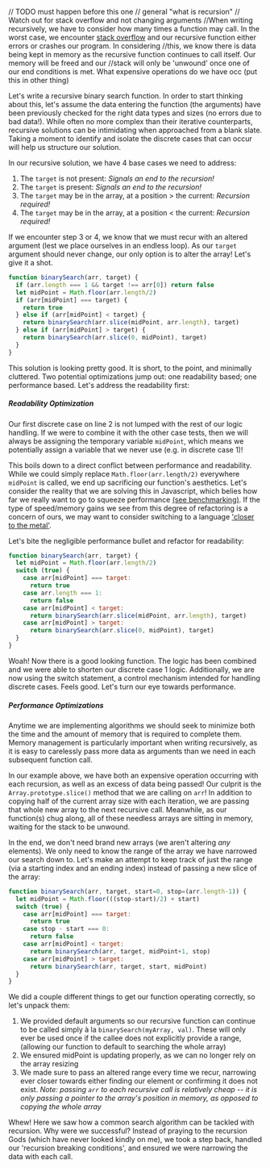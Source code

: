 // TODO must happen before this one
// general "what is recursion"
// Watch out for stack overflow and not changing arguments
//When writing recursively, we have to consider how many times a function may call. In the worst case, we encounter [stack overflow](https://en.wikipedia.org/wiki/Stack_overflow) and our recursive function either errors or crashes our program. In considering //this, we know there is data being kept in memory as the recursive function continues to call itself. Our memory will be freed and our //stack will only be 'unwound' once one of our end conditions is met. What expensive operations do we have occ
(put this in other thing)

Let's write a recursive binary search function. In order to start thinking about this, let's assume the data entering the function (the arguments) have been previously checked for the right data types and sizes (no errors due to bad data!). While often no more complex than their iterative counterparts, recursive solutions can be intimidating when approached from a blank slate. Taking a moment to identify and isolate the discrete cases that can occur will help us structure our solution.

In our recursive solution, we have 4 base cases we need to address:
  1. The ```target``` is not present: *Signals an end to the recursion!*
  2. The ```target``` is present: *Signals an end to the recursion!*
  3. The ```target``` may be in the array, at a position > the current: *Recursion required!*
  4. The ```target``` may be in the array, at a position < the current: *Recursion required!*

If we encounter step 3 or 4, we know that we must recur with an altered argument (lest we place ourselves in an endless loop). As our ```target``` argument should never change, our only option is to alter the array! Let's give it a shot.

```javascript
function binarySearch(arr, target) {
  if (arr.length === 1 && target !== arr[0]) return false
  let midPoint = Math.floor(arr.length/2)
  if (arr[midPoint] === target) {
    return true
  } else if (arr[midPoint] < target) {
    return binarySearch(arr.slice(midPoint, arr.length), target)
  } else if (arr[midPoint] > target) {
    return binarySearch(arr.slice(0, midPoint), target)
  }
}
```

This solution is looking pretty good. It is short, to the point, and minimally cluttered. Two potential optimizations jump out: one readability based; one performance based. Let's address the readability first:


##### Readability Optimization

Our first discrete case on line 2 is not lumped with the rest of our logic handling. If we were to combine it with the other case tests, then we will always be assigning the temporary variable ```midPoint```, which means we potentially assign a variable that we never use (e.g. in discrete case 1)!

This boils down to a direct conflict between performance and readability. While we could simply replace ```Math.floor(arr.length/2)``` everywhere ```midPoint``` is called, we end up sacrificing our function's aesthetics. Let's consider the reality that we are solving this in Javascript, which belies how far we really want to go to squeeze performance [(see benchmarking)](https://julialang.org/benchmarks/). If the type of speed/memory gains we see from this degree of refactoring is a concern of ours, we may want to consider switching to a language ['closer to the metal'](https://www.quora.com/What-does-it-mean-for-a-programming-language-to-be-closer-to-the-metal).

Let's bite the negligible performance bullet and refactor for readability:
```javascript
function binarySearch(arr, target) {
  let midPoint = Math.floor(arr.length/2)
  switch (true) {
    case arr[midPoint] === target:
      return true
    case arr.length === 1:
      return false
    case arr[midPoint] < target:
      return binarySearch(arr.slice(midPoint, arr.length), target)
    case arr[midPoint] > target:
      return binarySearch(arr.slice(0, midPoint), target)
  }
}
```

Woah! Now there is a good looking function. The logic has been combined and we were able to shorten our discrete case 1 logic. Additionally, we are now using the switch statement, a control mechanism intended for handling discrete cases. Feels good. Let's turn our eye towards performance.


##### Performance Optimizations

Anytime we are implementing algorithms we should seek to minimize both the time and the amount of memory that is required to complete them. Memory management is particularly important when writing recursively, as it is easy to carelessly pass more data as arguments than we need in each subsequent function call.

In our example above, we have both an expensive operation occurring with each recursion, as well as an excess of data being passed! Our culprit is the ```Array.prototype.slice()``` method that we are calling on ```arr```! In addition to copying half of the current array size with each iteration, we are passing that whole new array to the next recursive call. Meanwhile, as our function(s) chug along, all of these needless arrays are sitting in memory, waiting for the stack to be unwound.

In the end, we don't need brand new arrays (we aren't altering *any* elements). We only need to know the range of the array we have narrowed our search down to. Let's make an attempt to keep track of just the range (via a starting index and an ending index) instead of passing a new slice of the array:

```javascript
function binarySearch(arr, target, start=0, stop=(arr.length-1)) {
  let midPoint = Math.floor(((stop-start)/2) + start)
  switch (true) {
    case arr[midPoint] === target:
      return true
    case stop - start === 0:
      return false
    case arr[midPoint] < target:
      return binarySearch(arr, target, midPoint+1, stop)
    case arr[midPoint] > target:
      return binarySearch(arr, target, start, midPoint)
  }
}
```

We did a couple different things to get our function operating correctly, so let's unpack them:
  1. We provided default arguments so our recursive function can continue to be called simply à la ```binarySearch(myArray, val)```. These will only ever be used once if the callee does not explicitly provide a range, (allowing our function to default to searching the whole array)
  2. We ensured midPoint is updating properly, as we can no longer rely on the array resizing
  3. We made sure to pass an altered range every time we recur, narrowing ever closer towards either finding our element or confirming it does not exist. *Note: passing ```arr``` to each recursive call is relatively cheap -- it is only passing a pointer to the array's position in memory, as opposed to copying the whole array*

Whew! Here we saw how a common search algorithm can be tackled with recursion. Why were we successful? Instead of praying to the recursion Gods (which have never looked kindly on me), we took a step back, handled our 'recursion breaking conditions', and ensured we were narrowing the data with each call.
